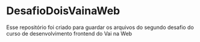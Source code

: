# DesafioDoisVainaWeb
 Esse repositório foi criado para guardar os arquivos do segundo desafio do curso de desenvolvimento frontend do Vai na Web
